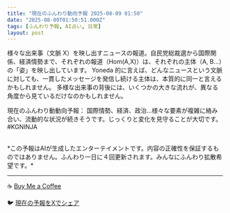 ```yaml
---
title: "現在のふんわり動向予報 2025-08-09 01:50"
date: "2025-08-09T01:50:51.000Z"
tags: [ふんわり予報, AI占い, 日常]
layout: post
---
```


様々な出来事（文脈 X）を映し出すニュースの報道。自民党総裁選から国際関係、経済情勢まで、それぞれの報道（Hom(A,X)）は、それぞれの主体（A, B…）の「姿」を映し出しています。  Yoneda 的に言えば、どんなニュースという文脈に対しても、一貫したメッセージを発信し続ける主体は、本質的に同一と言えるかもしれません。  多様な出来事の背後には、いくつかの大きな流れが、異なる角度から見ているだけなのかもしれません。


現在のふんわり動動向予報：
国際情勢、経済、政治…様々な要素が複雑に絡み合い、流動的な状況が続きそうです。じっくりと変化を見守ることが大切です。#KGNINJA

<br>
*この予報はAIが生成したエンターテイメントです。内容の正確性を保証するものではありません。ふんわり一日に４回更新されます。みんなにふんわり拡散希望です。*

---
☕️ [Buy Me a Coffee](https://www.buymeacoffee.com/kgninja)

🐦 [現在の予報をXでシェア](https://twitter.com/intent/tweet?text=%E7%8F%BE%E5%9C%A8%E3%81%AE%E3%81%B5%E3%82%93%E3%82%8F%E3%82%8A%E4%BA%88%E5%A0%B1%3A%20%E3%80%8C%E6%A7%98%E3%80%85%E3%81%AA%E5%87%BA%E6%9D%A5%E4%BA%8B%EF%BC%88%E6%96%87%E8%84%88%20X%EF%BC%89%E3%82%92%E6%98%A0%E3%81%97%E5%87%BA%E3%81%99%E3%83%8B%E3%83%A5%E3%83%BC%E3%82%B9%E3%81%AE%E5%A0%B1%E9%81%93%E3%80%82%E3%80%8D%23KGNINJA%20%E7%B6%9A%E3%81%8D%E3%81%AF%E3%83%96%E3%83%AD%E3%82%B0%E3%81%A7%EF%BC%81%F0%9F%91%87&url=https%3A%2F%2Fkg-ninja.github.io%2FFunwariyoso%2F)
